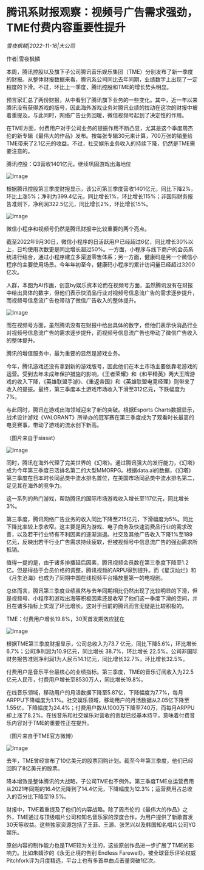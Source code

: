 # 腾讯系财报观察：视频号广告需求强劲，TME付费内容重要性提升

*雪夜枫鳞|2022-11-16|大公司*

作者|雪夜枫鳞

本周，腾讯控股以及旗下子公司腾讯音乐娱乐集团（TME）分别发布了新一季度的财报。从整体财报数据来看，腾讯系公司同比去年同期，业绩数字上出现了一定程度的下滑。不过，环比上一季度，腾讯控股和TME的增长势头明显。

预言家汇总了两份财报，从中看到了腾讯旗下业务的一些变化。其中，近一年以来腾讯没有获得游戏的版号，因此海外游戏业务对腾讯业绩的拉动在这次的财报中被着重提及。与此同时，网络广告业务回暖，微信视频号起到了决定性的作用。

在TME方面，付费用户对于公司业务的提振作用不断凸显，尤其是这个季度周杰伦的新专辑《最伟大的作品》发布。按每张专辑30元来计算，700万张的销量给TME带来了2.1亿元的收益。不过，社交娱乐业务收入的持续下降，仍然是TME需要注意的。

腾讯控股：Q3营收1401亿元，继续巩固游戏出海地位

![Image](https://mmbiz.qpic.cn/mmbiz_png/goS7HL0rlQFbn80IK65bKvy0kiavHHicGl2RibgIibzqhTwt8qFLSAoXCtgSxL7T9c6LdqPoysezPlxBUE1uwwEmuQ/640?wx_fmt=png&wxfrom=5&wx_lazy=1&wx_co=1)

根据腾讯控股第三季度财报显示，该公司第三季度营收1401亿元，同比下降2%，环比上涨5%；净利为399.4亿元，同比增长1%，环比增长115%；非国际财务报告准则下，净利润322.5亿元，同比增长2%，环比增长15%。

![Image](https://mmbiz.qpic.cn/mmbiz_png/CkgDGce9CLlRKM9zm2yVxsCbuIpXbsXxnHvn44uPp9dRYgEaIB3eibAXpQSNYCTaia4hDJKbiccibRuKVEPeUXtX1Q/640?wx_fmt=png&wxfrom=5&wx_lazy=1&wx_co=1)

微信小程序和视频号仍然是腾讯财报中比较重要的两个亮点。

截至2022年9月30日，微信小程序的日活跃用户已经超过6亿，同比增长30%以上，日均使用次数更是同比增长超过50%。一方面，小程序与线下商户的会员系统进行结合，通过小程序建立多渠道零售体系；另一方面，健康码是另一个微信小程序的主要使用场景。今年年初至今，健康码小程序的累计访问量已经超过3200亿次。

人群，本图为AI作画，创意by娱乐资本论而在视频号方面，虽然腾讯没有在财报中给出具体的数字，但他们表示快消品行业对视频号信息流广告的需求逐步提升，而视频号信息流广告也带动了微信广告收入的整体提升。

![Image](https://mmbiz.qpic.cn/mmbiz_jpg/CkgDGce9CLlRKM9zm2yVxsCbuIpXbsXxOYpibpcukefwwJHmE6EKAXC3o0frMzofzBDX8xvmtHia1HWx3iaN1UOlA/640?wx_fmt=jpeg&wxfrom=5&wx_lazy=1&wx_co=1)

而在视频号方面，虽然腾讯没有在财报中给出具体的数字，但他们表示快消品行业对视频号信息流广告的需求逐步提升，而视频号信息流广告也带动了微信广告收入的整体提升。

腾讯的增值服务中，最为重要的显然是游戏业务。

今年，腾讯游戏还没有拿到新的游戏版号，因此他们在本土市场主要依靠老游戏的运营。受到去年未成年保护措施的影响，《王者荣耀》和《和平精英》两大王牌游戏的收入下降，《英雄联盟手游》、《重返帝国》和《英雄联盟电竞经理》则带来了收入的提振。最终，第三季度本土游戏市场收入下滑至312亿元，下跌幅度为7%。

与此同时，腾讯在游戏出海领域迎来了新的突破。根据Esports Charts数据显示，战术设计游戏《VALORANT》所举办的冠军赛在第三季度成为了观看时长最高的电竞赛事，带动了游戏的流水创下新高。

（图片来自于siasat）

![Image](https://mmbiz.qpic.cn/mmbiz_png/CkgDGce9CLlRKM9zm2yVxsCbuIpXbsXxX9XfPVptOYgUBC4ScXs9ibKM7yU4UlibyGAYMt64SX48yO2BTdDHeQEQ/640?wx_fmt=png&wxfrom=5&wx_lazy=1&wx_co=1)

同时，腾讯在海外代理了完美世界的《幻塔》。通过腾讯强大的发行能力，《幻塔》成为今年第三季度日活排名第二的大型MMORPG。根据data.ai的数据，《幻塔》第三季度在日本时长同品类中流水排名首位，在美国市场同品类中流水排名第二，足见其在海外的竞争力。

这一系列的热门游戏，帮助腾讯的国际市场游戏收入增长至117亿元，同比增长3%。

第三季度，腾讯网络广告业务的收入同比下降至215亿元，下滑幅度为5%。同比下降比率较上季收窄。这主要是因为游戏、电子商务及快速消费品行业的需求改善，以及若干行业特有不利因素的逐渐消退。社交及其他广告收入下降1%至189亿元，反映出若干行业广告需求持续疲软，但被视频号中信息流广告的强劲需求所抵销。

值得一提的是，由于诸多排播延后因素，腾讯视频会员数在第三季度下降至1.2亿。但是得益于会员价格的调整，腾讯视频的ARPU得到提升。而《星汉灿烂》和《月生沧海》也成为了同期中国在线视频平台播放量第一的电视剧。

总体而言，腾讯第三季度业绩虽然与去年同期相比仍然出现了比较明显的下滑，但是视频号、小程序和游戏出海等积极因素还是收窄了他们这一季度下滑的空间，并且在诸多指标上实现了环比增长。这对于目前的腾讯而言无疑是比较积极的。

TME：付费用户增长19.8%，30天首发期效应犹在

![Image](https://mmbiz.qpic.cn/mmbiz_png/goS7HL0rlQFbn80IK65bKvy0kiavHHicGlbzdk5SfYyRBLdmy63OkNm4bdMibelficdBfjM85IylPYkC1gm624Ykuw/640?wx_fmt=png&wxfrom=5&wx_lazy=1&wx_co=1)

根据TME第三季度财报显示，公司总收入为73.7 亿元，同比下降5.6%，环比增长6.7%；公司净利润为10.9亿元，同比增长 38.7%，环比增长 22.5%。公司非国际财务报告准则净利润1为人民币14.1亿元，同比增长32.7%，环比增长32.5%。

付费用户是音乐平台最核心的业绩指标。第三季度，TME的音乐订阅收入为22.5 亿元人民币，付费用户增长至8530万人，同比增长19.8%。

在线音乐领域，移动用户的月活数据下降至5.87亿，下降幅度为7.7%，每月ARPPU下降幅度为1.1%。社交娱乐领域，移动用户的月活数据从2.05亿下降至1.55亿，下降幅度为24.4%；付费用户数从1000万下降至740万，而每月ARPPU却上涨了8.2%。在线音乐和社交娱乐对营收的贡献已经基本持平，意味着付费音乐内容对于TME的重要性正在提升。

（图片来自于TME官方微博）

![Image](https://mmbiz.qpic.cn/mmbiz_png/CkgDGce9CLlRKM9zm2yVxsCbuIpXbsXxcR0p4bxCwmeeHtez44OYcyplIYeEjODQibv9nTZjNLokVTkOXmKwibKA/640?wx_fmt=png&wxfrom=5&wx_lazy=1&wx_co=1)

去年，TME曾经宣布了10亿美元的股票回购计划。截至今年第三季度，他们已经回购了8亿美元的股票。

降本增效是整体腾讯的大战略，子公司TME也不例外。第三季度TME总运营费用从2021年同期的16.4亿元降到了14.4亿元，下降幅度为12.3%；运营费用占总收入的百分比下降至19.5%。

财报中，TME着重提及了他们的内容战略。除了周杰伦的《最伟大的作品》之外，TME通过与顶级唱片公司和知名音乐家的深度合作，为用户提供了新歌首发30天等权益。这些独家资源包括了王菲、王源、张艺兴以及韩国知名唱片公司YG娱乐。

原创内容的制作能力也是TME较为关注的，这些原创作品进一步扩展了TME的影响力。比如朱婧汐的《永无止境的告别 Endless Farewell》，被全球音乐评论权威Pitchfork评为月度精选，平台上也有多首单曲点击量突破1亿次。

